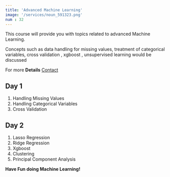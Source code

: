 ```yaml
---
title: 'Advanced Machine Learning'
image: '/services/noun_591323.png' 
num : 32  
---
```


This course will provide you with topics related to advanced Machine Learning.

Concepts such as data handling for missing values, treatment of categorical variables, cross validation , xgboost , unsupervised learning would be discussed           
        
             
For more **Details**   <a href="{{site.baseurl}}/contact" class="button">Contact</a>


## Day 1
1. Handling Missing Values
2. Handling Categorical Variables        
3. Cross Validation           


## Day 2                 
1. Lasso Regression       
2. Ridge Regression       
3. Xgboost      
4. Clustering     
5. Principal Component Analysis     


**Have Fun doing Machine Learning!**